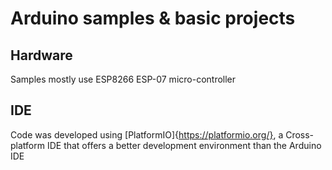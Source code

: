 # Arduino samples & basic projects

## Hardware
Samples mostly use ESP8266 ESP-07 micro-controller

## IDE
Code was developed using [PlatformIO]{https://platformio.org/}, a Cross-platform IDE that offers a better development environment than the Arduino IDE
